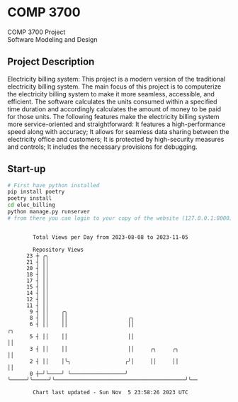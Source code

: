 # COMP 3700
COMP 3700 Project  
Software Modeling and Design
## Project Description
Electricity billing system: This project is a modern version of the traditional electricity billing system. The main focus of this project is to computerize the electricity billing system to make it more seamless, accessible, and efficient. The software calculates the units consumed within a specified time duration and accordingly calculates the amount of money to be paid for those units. The following features make the electricity billing system more service-oriented and straightforward: It features a high-performance speed along with accuracy; It allows for seamless data sharing between the electricity office and customers; It is protected by high-security measures and controls; It includes the necessary provisions for debugging.

## Start-up
```bash
# First have python installed
pip install poetry
poetry install
cd elec_billing
python manage.py runserver
# from there you can login to your copy of the website (127.0.0.1:8000), default creds are admin/admin
```

```

        Total Views per Day from 2023-08-08 to 2023-11-05

        Repository Views
      23 ┼ ╭╮
      21 ┤ ││
      20 ┤ ││
      18 ┤ ││
      17 ┤ ││
      15 ┤ ││
      14 ┤ ││
      12 ┤ ││
      11 ┤ ││
       9 ┤ ││    ╭╮
       8 ┤ ││    ││                   ╭╮
       6 ┤ ││    ││                   ││                                                       ╭╮
       5 ┤ ││    ││                   ││                                                       ││
       3 ┤ ││    ││                   ││     ╭╮     ╭╮                                         ││
       2 ┤ ││    │╰╮                 ╭╯│     ││     ││                                         ││
       0 ┼─╯╰────╯ ╰─────────────────╯ ╰─────╯╰─────╯╰─────────────────────────────────────────╯╰──

        Chart last updated - Sun Nov  5 23:58:26 2023 UTC
        
```
